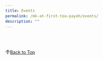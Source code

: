 ```yaml
---
title: Events
permalink: /mk-at-first-toa-payoh/events/
description: ""
---
```


<br>
<br>
<br>

<a href="/mk-at-first-toa-payoh/events#lo_main">
	 <img src="/images/arrow-up.png" style="width:3%" align="left"/> Back to Top
</a>